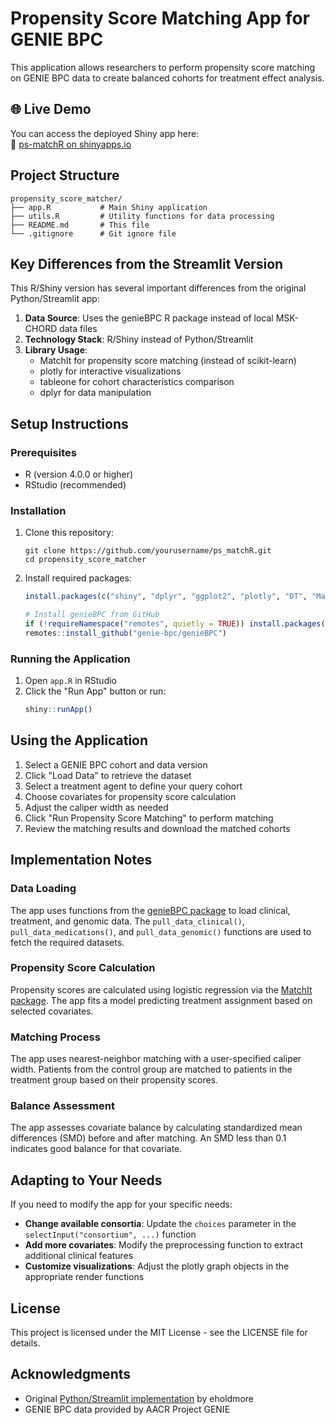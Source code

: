 # Propensity Score Matching App for GENIE BPC

This application allows researchers to perform propensity score matching on GENIE BPC data to create balanced cohorts for treatment effect analysis.

## 🌐 Live Demo

You can access the deployed Shiny app here:  
🔗 [ps-matchR on shinyapps.io](https://eholdmore.shinyapps.io/ps-matchR)

## Project Structure

```
propensity_score_matcher/
├── app.R           # Main Shiny application 
├── utils.R         # Utility functions for data processing
├── README.md       # This file
└── .gitignore      # Git ignore file
```

## Key Differences from the Streamlit Version

This R/Shiny version has several important differences from the original Python/Streamlit app:

1. **Data Source**: Uses the genieBPC R package instead of local MSK-CHORD data files
2. **Technology Stack**: R/Shiny instead of Python/Streamlit
3. **Library Usage**: 
   - MatchIt for propensity score matching (instead of scikit-learn)
   - plotly for interactive visualizations
   - tableone for cohort characteristics comparison
   - dplyr for data manipulation

## Setup Instructions

### Prerequisites

- R (version 4.0.0 or higher)
- RStudio (recommended)

### Installation

1. Clone this repository:
   ```
   git clone https://github.com/yourusername/ps_matchR.git
   cd propensity_score_matcher
   ```

2. Install required packages:
   ```R
   install.packages(c("shiny", "dplyr", "ggplot2", "plotly", "DT", "MatchIt", "tableone", "scales"))
   
   # Install genieBPC from GitHub
   if (!requireNamespace("remotes", quietly = TRUE)) install.packages("remotes")
   remotes::install_github("genie-bpc/genieBPC")
   ```

### Running the Application

1. Open `app.R` in RStudio
2. Click the "Run App" button or run:
   ```R
   shiny::runApp()
   ```

## Using the Application

1. Select a GENIE BPC cohort and data version
2. Click "Load Data" to retrieve the dataset
3. Select a treatment agent to define your query cohort
4. Choose covariates for propensity score calculation
5. Adjust the caliper width as needed
6. Click "Run Propensity Score Matching" to perform matching
7. Review the matching results and download the matched cohorts

## Implementation Notes

### Data Loading

The app uses functions from the [genieBPC package](https://genie-bpc.github.io/genieBPC/) to load clinical, treatment, and genomic data. The `pull_data_clinical()`, `pull_data_medications()`, and `pull_data_genomic()` functions are used to fetch the required datasets.

### Propensity Score Calculation

Propensity scores are calculated using logistic regression via the [MatchIt package](https://cran.r-project.org/web/packages/MatchIt/vignettes/MatchIt.html). The app fits a model predicting treatment assignment based on selected covariates.

### Matching Process

The app uses nearest-neighbor matching with a user-specified caliper width. Patients from the control group are matched to patients in the treatment group based on their propensity scores.

### Balance Assessment

The app assesses covariate balance by calculating standardized mean differences (SMD) before and after matching. An SMD less than 0.1 indicates good balance for that covariate.

## Adapting to Your Needs

If you need to modify the app for your specific needs:

- **Change available consortia**: Update the `choices` parameter in the `selectInput("consortium", ...)` function
- **Add more covariates**: Modify the preprocessing function to extract additional clinical features
- **Customize visualizations**: Adjust the plotly graph objects in the appropriate render functions

## License

This project is licensed under the MIT License - see the LICENSE file for details.

## Acknowledgments

- Original [Python/Streamlit implementation](https://github.com/eholdmore/propensity_score_matcher) by eholdmore
- GENIE BPC data provided by AACR Project GENIE
